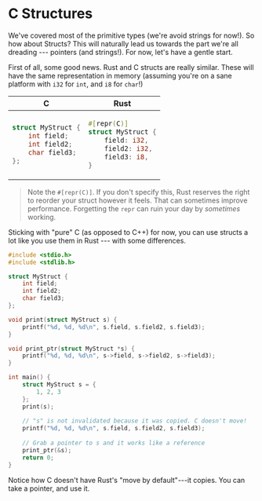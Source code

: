 # C Structures

We've covered most of the primitive types (we're avoid strings for now!). So how about Structs? This will naturally lead us towards the part we're all dreading --- pointers (and strings!). For now, let's have a gentle start.

First of all, some good news. Rust and C structs are really similar. These will have the same representation in memory (assuming you're on a sane platform with `i32` for `int`, and `i8` for `char`!)

<table>
<thead><th>C</th><th>Rust</th></thead>
<tr>
<td>

```c
struct MyStruct {
    int field;
    int field2;
    char field3;
};
```

</td>
<td>

```rust
#[repr(C)]
struct MyStruct {
    field: i32,
    field2: i32,
    field3: i8,
}
```

</td>
</tr>
</table>

> Note the `#[repr(C)]`. If you don't specify this, Rust reserves the right to reorder your struct however it feels. That can sometimes improve performance. Forgetting the `repr` can ruin your day by *sometimes* working.

Sticking with "pure" C (as opposed to C++) for now, you can use structs a lot like you use them in Rust --- with some differences.

```c
#include <stdio.h>
#include <stdlib.h>

struct MyStruct {
    int field;
    int field2;
    char field3;
};

void print(struct MyStruct s) {
    printf("%d, %d, %d\n", s.field, s.field2, s.field3);
}

void print_ptr(struct MyStruct *s) {
    printf("%d, %d, %d\n", s->field, s->field2, s->field3);
}

int main() {
    struct MyStruct s = {
        1, 2, 3
    };
    print(s);
    
    // "s" is not invalidated because it was copied. C doesn't move!
    printf("%d, %d, %d\n", s.field, s.field2, s.field3);
    
    // Grab a pointer to s and it works like a reference
    print_ptr(&s);
    return 0;
}
```

Notice how C doesn't have Rust's "move by default"---it copies. You can take a pointer, and use it.
